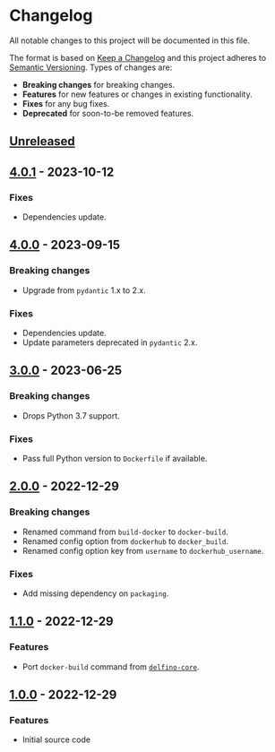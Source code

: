 # Changelog
All notable changes to this project will be documented in this file.

The format is based on [Keep a Changelog](http://keepachangelog.com/en/1.0.0/)
and this project adheres to [Semantic Versioning](http://semver.org/spec/v2.0.0.html).
Types of changes are:

- **Breaking changes** for breaking changes.
- **Features** for new features or changes in existing functionality.
- **Fixes** for any bug fixes.
- **Deprecated** for soon-to-be removed features.

## [Unreleased]

## [4.0.1] - 2023-10-12

### Fixes

- Dependencies update.

## [4.0.0] - 2023-09-15

### Breaking changes

- Upgrade from `pydantic` 1.x to 2.x.

### Fixes

- Dependencies update.
- Update parameters deprecated in `pydantic` 2.x.

## [3.0.0] - 2023-06-25

### Breaking changes

- Drops Python 3.7 support.

### Fixes

- Pass full Python version to `Dockerfile` if available.

## [2.0.0] - 2022-12-29

### Breaking changes

- Renamed command from `build-docker` to `docker-build`.
- Renamed config option from `dockerhub` to `docker_build`.
- Renamed config option key from `username` to `dockerhub_username`.

### Fixes

- Add missing dependency on `packaging`.

## [1.1.0] - 2022-12-29

### Features

- Port `docker-build` command from [`delfino-core`](https://github.com/radeklat/delfino-core).

## [1.0.0] - 2022-12-29

### Features

- Initial source code

[Unreleased]: https://github.com/radeklat/delfino-docker/compare/4.0.1...HEAD
[4.0.1]: https://github.com/radeklat/delfino-docker/compare/4.0.0...4.0.1
[4.0.0]: https://github.com/radeklat/delfino-docker/compare/3.0.0...4.0.0
[3.0.0]: https://github.com/radeklat/delfino-docker/compare/2.0.1...3.0.0
[2.0.1]: https://github.com/radeklat/delfino-docker/compare/2.0.0...2.0.1
[2.0.0]: https://github.com/radeklat/delfino-docker/compare/1.1.0...2.0.0
[1.1.0]: https://github.com/radeklat/delfino-docker/compare/1.0.0...1.1.0
[1.0.0]: https://github.com/radeklat/delfino-docker/compare/initial...1.0.0
